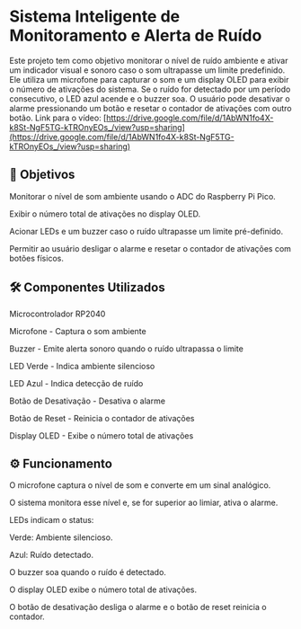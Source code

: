 # Sistema Inteligente de Monitoramento e Alerta de Ruído
Este projeto tem como objetivo monitorar o nível de ruído ambiente e ativar um indicador visual e sonoro caso o som ultrapasse um limite predefinido. Ele utiliza um microfone para capturar o som e um display OLED para exibir o número de ativações do sistema. Se o ruído for detectado por um período consecutivo, o LED azul acende e o buzzer soa. O usuário pode desativar o alarme pressionando um botão e resetar o contador de ativações com outro botão.
Link para o vídeo: [https://drive.google.com/file/d/1AbWN1fo4X-k8St-NgF5TG-kTROnyEOs_/view?usp=sharing](https://drive.google.com/file/d/1AbWN1fo4X-k8St-NgF5TG-kTROnyEOs_/view?usp=sharing)
## 🎯 Objetivos
Monitorar o nível de som ambiente usando o ADC do Raspberry Pi Pico.

Exibir o número total de ativações no display OLED.

Acionar LEDs e um buzzer caso o ruído ultrapasse um limite pré-definido.

Permitir ao usuário desligar o alarme e resetar o contador de ativações com botões físicos.

## 🛠️ Componentes Utilizados
Microcontrolador RP2040

Microfone - Captura o som ambiente

Buzzer - Emite alerta sonoro quando o ruído ultrapassa o limite

LED Verde -	Indica ambiente silencioso

LED Azul -	Indica detecção de ruído

Botão de Desativação - Desativa o alarme

Botão de Reset -	Reinicia o contador de ativações

Display OLED -	Exibe o número total de ativações

## ⚙️ Funcionamento
O microfone captura o nível de som e converte em um sinal analógico.

O sistema monitora esse nível e, se for superior ao limiar, ativa o alarme.

LEDs indicam o status:

Verde: Ambiente silencioso.

Azul: Ruído detectado.

O buzzer soa quando o ruído é detectado.

O display OLED exibe o número total de ativações.

O botão de desativação desliga o alarme e o botão de reset reinicia o contador.

